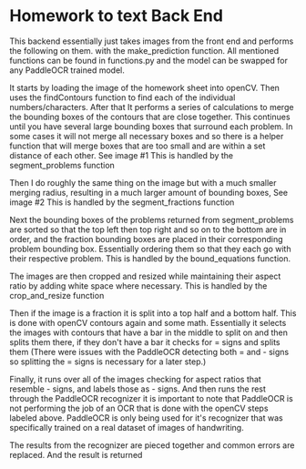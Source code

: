 # Homework to text Back End

This backend essentially just takes images from the front end and performs the following on them. with the make_prediction function. All mentioned functions can be found in functions.py and the model can be swapped for any PaddleOCR trained model.


It starts by loading the image of the homework sheet into openCV. Then uses the findContours function to find each of the individual numbers/characters. After that It performs a series of calculations to merge the bounding boxes of the contours that are close together. This continues until you have several large bounding boxes that surround each problem. In some cases it will not merge all necessary boxes and so there is a helper function that will merge boxes that are too small and are within a set distance of each other.  See image #1 This is handled by the segment_problems function

Then I do roughly the same thing on the image but with a much smaller merging radius, resulting in a much larger amount of bounding boxes, See image #2 This is handled by the segment_fractions function

Next the bounding boxes of the problems returned from segment_problems are sorted so that the top left then top right and so on to the bottom are in order, and the fraction bounding boxes are placed in their corresponding problem bounding box. Essentially ordering them so that they each go with their respective problem. This is handled by the bound_equations function.

The images are then cropped and resized while maintaining their aspect ratio by adding white space where necessary.  This is handled by the crop_and_resize function

Then if the image is a fraction it is split into a top half and a bottom half. This is done with openCV contours again and some math. Essentially it selects the images with contours that have a bar in the middle to split on and then splits them there, if they don't have a bar it checks for = signs and splits them (There were issues with the PaddleOCR detecting both = and - signs so splitting the = signs is necessary for a later step.) 

Finally, it runs over all of the images checking for aspect ratios that resemble - signs, and labels those as - signs. And then runs the rest through the PaddleOCR recognizer it is important to note that PaddleOCR is not performing the job of an OCR that is done with the openCV steps labeled above. PaddleOCR is only being used for it's recognizer that was specifically trained on a real dataset of images of handwriting. 

The results from the recognizer are pieced together and common errors are replaced. And the result is returned 
